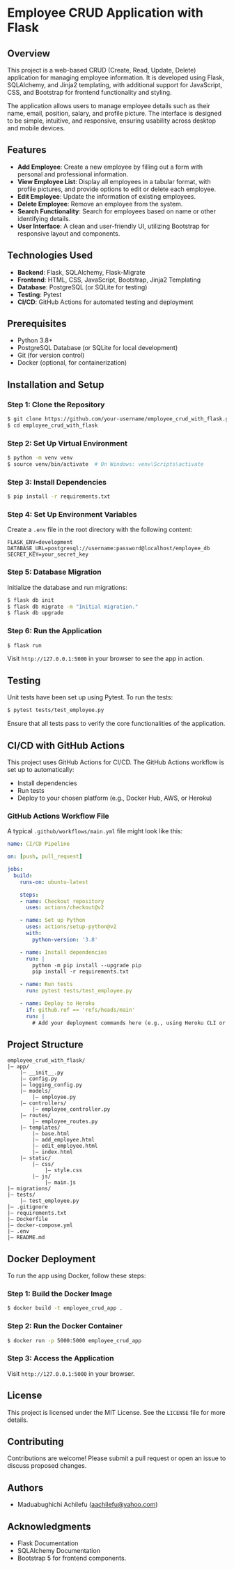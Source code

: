 # Employee CRUD Application with Flask

## Overview

This project is a web-based CRUD (Create, Read, Update, Delete) application for managing employee information. It is developed using Flask, SQLAlchemy, and Jinja2 templating, with additional support for JavaScript, CSS, and Bootstrap for frontend functionality and styling.

The application allows users to manage employee details such as their name, email, position, salary, and profile picture. The interface is designed to be simple, intuitive, and responsive, ensuring usability across desktop and mobile devices.

## Features

- **Add Employee**: Create a new employee by filling out a form with personal and professional information.
- **View Employee List**: Display all employees in a tabular format, with profile pictures, and provide options to edit or delete each employee.
- **Edit Employee**: Update the information of existing employees.
- **Delete Employee**: Remove an employee from the system.
- **Search Functionality**: Search for employees based on name or other identifying details.
- **User Interface**: A clean and user-friendly UI, utilizing Bootstrap for responsive layout and components.

## Technologies Used

- **Backend**: Flask, SQLAlchemy, Flask-Migrate
- **Frontend**: HTML, CSS, JavaScript, Bootstrap, Jinja2 Templating
- **Database**: PostgreSQL (or SQLite for testing)
- **Testing**: Pytest
- **CI/CD**: GitHub Actions for automated testing and deployment

## Prerequisites

- Python 3.8+
- PostgreSQL Database (or SQLite for local development)
- Git (for version control)
- Docker (optional, for containerization)

## Installation and Setup

### Step 1: Clone the Repository
```bash
$ git clone https://github.com/your-username/employee_crud_with_flask.git
$ cd employee_crud_with_flask
```

### Step 2: Set Up Virtual Environment
```bash
$ python -m venv venv
$ source venv/bin/activate  # On Windows: venv\Scripts\activate
```

### Step 3: Install Dependencies
```bash
$ pip install -r requirements.txt
```

### Step 4: Set Up Environment Variables
Create a `.env` file in the root directory with the following content:

```
FLASK_ENV=development
DATABASE_URL=postgresql://username:password@localhost/employee_db
SECRET_KEY=your_secret_key
```

### Step 5: Database Migration
Initialize the database and run migrations:
```bash
$ flask db init
$ flask db migrate -m "Initial migration."
$ flask db upgrade
```

### Step 6: Run the Application
```bash
$ flask run
```
Visit `http://127.0.0.1:5000` in your browser to see the app in action.

## Testing

Unit tests have been set up using Pytest. To run the tests:
```bash
$ pytest tests/test_employee.py
```
Ensure that all tests pass to verify the core functionalities of the application.

## CI/CD with GitHub Actions
This project uses GitHub Actions for CI/CD. The GitHub Actions workflow is set up to automatically:
- Install dependencies
- Run tests
- Deploy to your chosen platform (e.g., Docker Hub, AWS, or Heroku)

### GitHub Actions Workflow File
A typical `.github/workflows/main.yml` file might look like this:

```yaml
name: CI/CD Pipeline

on: [push, pull_request]

jobs:
  build:
    runs-on: ubuntu-latest

    steps:
    - name: Checkout repository
      uses: actions/checkout@v2

    - name: Set up Python
      uses: actions/setup-python@v2
      with:
        python-version: '3.8'

    - name: Install dependencies
      run: |
        python -m pip install --upgrade pip
        pip install -r requirements.txt

    - name: Run tests
      run: pytest tests/test_employee.py

    - name: Deploy to Heroku
      if: github.ref == 'refs/heads/main'
      run: |
        # Add your deployment commands here (e.g., using Heroku CLI or Docker)
```

## Project Structure

```
employee_crud_with_flask/
|— app/
    |— __init__.py
    |— config.py
    |— logging_config.py
    |— models/
        |— employee.py
    |— controllers/
        |— employee_controller.py
    |— routes/
        |— employee_routes.py
    |— templates/
        |— base.html
        |— add_employee.html
        |— edit_employee.html
        |— index.html
    |— static/
        |— css/
            |— style.css
        |— js/
            |— main.js
|— migrations/
|— tests/
    |— test_employee.py
|— .gitignore
|— requirements.txt
|— Dockerfile
|— docker-compose.yml
|— .env
|— README.md
```

## Docker Deployment

To run the app using Docker, follow these steps:

### Step 1: Build the Docker Image
```bash
$ docker build -t employee_crud_app .
```

### Step 2: Run the Docker Container
```bash
$ docker run -p 5000:5000 employee_crud_app
```

### Step 3: Access the Application
Visit `http://127.0.0.1:5000` in your browser.

## License
This project is licensed under the MIT License. See the `LICENSE` file for more details.

## Contributing
Contributions are welcome! Please submit a pull request or open an issue to discuss proposed changes.

## Authors
- Maduabughichi Achilefu (aachilefu@yahoo.com)

## Acknowledgments
- Flask Documentation
- SQLAlchemy Documentation
- Bootstrap 5 for frontend components.

